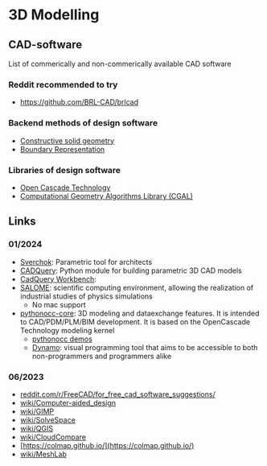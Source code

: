 # 3D Modelling

## CAD-software

List of commerically and non-commerically available CAD software

### Reddit recommended to try

- https://github.com/BRL-CAD/brlcad

### Backend methods of design software

- [Constructive solid geometry](https://en.wikipedia.org/wiki/Constructive_solid_geometry)
- [Boundary Representation](https://en.wikipedia.org/wiki/Boundary_representation)

### Libraries of design software

- [Open Cascade Technology](https://en.wikipedia.org/wiki/Open_Cascade_Technology)
- [Computational Geometry Algorithms Library (CGAL)](https://en.wikipedia.org/wiki/CGAL)

## Links

### 01/2024

- [Sverchok](https://github.com/nortikin/sverchok): Parametric tool for architects
- [CADQuery](https://github.com/CadQuery/cadquery): Python module for building parametric 3D CAD models
- [CadQuery Workbench](https://wiki.freecad.org/CadQuery_Workbench): 
- [SALOME](https://en.wikipedia.org/wiki/Salome_(software)): scientific computing environment, allowing the realization of industrial studies of physics simulations
  - No mac support
- [pythonocc-core](https://github.com/tpaviot/pythonocc-core): 3D modeling and dataexchange features. It is intended to CAD/PDM/PLM/BIM development. It is based on the OpenCascade Technology modeling kernel 
  - [pythonocc demos](https://github.com/tpaviot/pythonocc-demos)
  - [Dynamo](https://github.com/DynamoDS/Dynamo): visual programming tool that aims to be accessible to both non-programmers and programmers alike

### 06/2023

- [reddit.com/r/FreeCAD/for_free_cad_software_suggestions/](https://www.reddit.com/r/FreeCAD/comments/1adxupp/looking_for_free_cad_software_suggestions/)
- [wiki/Computer-aided_design](https://en.wikipedia.org/wiki/Computer-aided_design)
- [wiki/GIMP](https://en.wikipedia.org/wiki/GIMP)
- [wiki/SolveSpace](https://en.wikipedia.org/wiki/SolveSpace)
- [wiki/QGIS](https://en.wikipedia.org/wiki/QGIS)
- [wiki/CloudCompare](https://en.wikipedia.org/wiki/CloudCompare)
- [https://colmap.github.io/](https://colmap.github.io/)
- [wiki/MeshLab](https://en.wikipedia.org/wiki/MeshLab)
